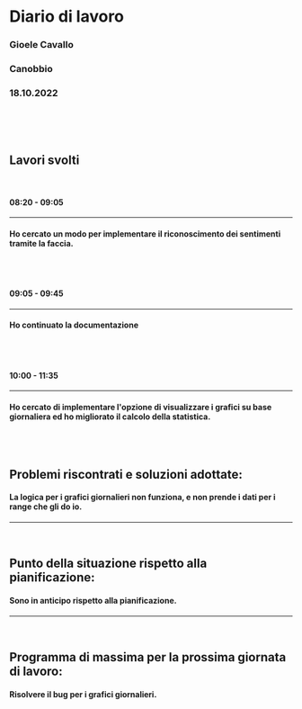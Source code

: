 # **Diario di lavoro**

### **Gioele Cavallo**
### Canobbio
### 18.10.2022
<br><br><br>


## **Lavori svolti**

<br>

#### 08:20 - 09:05
---
#### Ho cercato un modo per implementare il riconoscimento dei sentimenti tramite la faccia.

<br>
<br>

#### 09:05 - 09:45
---
#### Ho continuato la documentazione

<br>
<br>

#### 10:00 - 11:35
---
#### Ho cercato di implementare l'opzione di visualizzare i grafici su base giornaliera ed ho migliorato il calcolo della statistica.

<br>
<br>

## **Problemi riscontrati e soluzioni adottate:**
#### La logica per i grafici giornalieri non funziona, e non prende i dati per i range che gli do io.

---
<br>

## **Punto della situazione rispetto alla pianificazione:**
#### Sono in anticipo rispetto alla pianificazione.
---
<br>

## **Programma di massima per la prossima giornata di lavoro:**
#### Risolvere il bug per i grafici giornalieri.